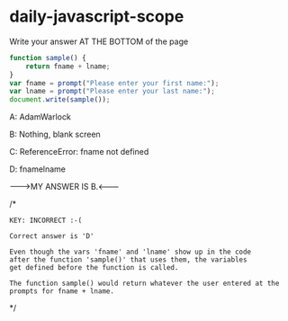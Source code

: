 # daily-javascript-scope

Write your answer AT THE BOTTOM of the page

``` javascript
function sample() {
    return fname + lname;
}
var fname = prompt("Please enter your first name:");
var lname = prompt("Please enter your last name:");
document.write(sample());
```

A: AdamWarlock

B: Nothing, blank screen

C: ReferenceError: fname not defined

D: fnamelname

--->MY ANSWER IS B.<---


/*

	KEY: INCORRECT :-(

	Correct answer is 'D'

	Even though the vars 'fname' and 'lname' show up in the code
	after the function 'sample()' that uses them, the variables
	get defined before the function is called.

	The function sample() would return whatever the user entered at the 
	prompts for fname + lname.

*/ 
